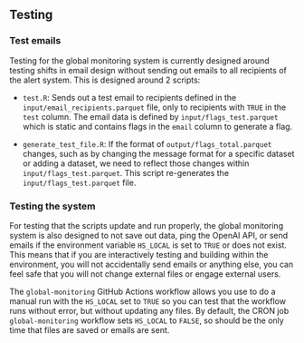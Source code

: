 ## Testing

### Test emails

Testing for the global monitoring system is currently designed around testing
shifts in email design without sending out emails to all recipients of the alert
system. This is designed around 2 scripts:

- `test.R`: Sends out a test email to recipients defined in the `input/email_recipients.parquet`
file,  only to recipients with `TRUE` in the `test` column. The email data is
defined by `input/flags_test.parquet` which is static and contains flags in the
`email` column to generate a flag.

- `generate_test_file.R`: If the format of `output/flags_total.parquet` changes, such as by
changing the message format for a specific dataset or adding a dataset, we need
to reflect those changes within `input/flags_test.parquet`. This script re-generates the
`input/flags_test.parquet` file.

### Testing the system

For testing that the scripts update and run properly, the global monitoring system
is also designed to not save out data, ping the OpenAI API, or send emails
if the environment variable `HS_LOCAL` is set to `TRUE` or does not exist.
This means that if you are interactively testing and building within the environment,
you will not accidentally send emails or anything else, you can feel safe that
you will not change external files or engage external users.

The `global-monitoring` GitHub Actions workflow allows you use to do a manual run
with the `HS_LOCAL` set to `TRUE` so you can test that the workflow runs
without error, but without updating any files. By default, the CRON job
`global-monitoring` workflow sets `HS_LOCAL` to `FALSE`, so should be the
only time that files are saved or emails are sent.
